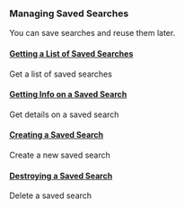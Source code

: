 ### Managing Saved Searches

You can save searches and reuse them later.

#### [Getting a List of Saved Searches](Managing-Saved-Searches/Getting-a-List-of-Saved-Searches.md)

Get a list of saved searches

#### [Getting Info on a Saved Search](Managing-Saved-Searches/Getting-Info-on-a-Saved-Search.md)

Get details on a saved search

#### [Creating a Saved Search](Managing-Saved-Searches/Creating-a-Saved-Search.md)

Create a new saved search

#### [Destroying a Saved Search](Managing-Saved-Searches/Destroying-a-Saved-Search.md)

Delete a saved search
